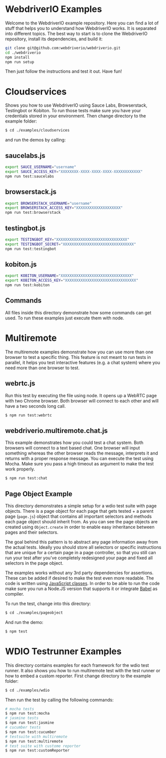 WebdriverIO Examples
====================

Welcome to the WebdriverIO example repository. Here you can find a lot of stuff that helps you to understand how WebdriverIO works. It is separated into different topics. The best way to start is to clone the WebdriverIO repository, install its dependencies, and build it:

```sh
git clone git@github.com:webdriverio/webdriverio.git
cd ./webdriverio
npm install
npm run setup
```

Then just follow the instructions and test it out. Have fun!

# Cloudservices

Shows you how to use WebdriverIO using Sauce Labs, Browserstack, Testingbot or Kobiton. To run those tests make sure you have your credentials stored in your environment. Then change directory to the example folder:

```sh
$ cd ./examples/cloudservices
```

and run the demos by calling:

## saucelabs.js

```sh
export SAUCE_USERNAME="username"
export SAUCE_ACCESS_KEY="XXXXXXXX-XXXX-XXXX-XXXX-XXXXXXXXXXXX"
npm run test:saucelabs
```

## browserstack.js

```sh
export BROWSERSTACK_USERNAME="username"
export BROWSERSTACK_ACCESS_KEY="XXXXXXXXXXXXXXXXXXXX"
npm run test:browserstack
```

## testingbot.js

```sh
export TESTINGBOT_KEY="XXXXXXXXXXXXXXXXXXXXXXXXXXXXXXXX"
export TESTINGBOT_SECRET="XXXXXXXXXXXXXXXXXXXXXXXXXXXXXXXX"
npm run test:testingbot
```

## kobiton.js
```sh
export KOBITON_USERNAME="XXXXXXXXXXXXXXXXXXXXXXXXXXXXXXXX"
export KOBITON_ACCESS_KEY="XXXXXXXXXXXXXXXXXXXXXXXXXXXXXXXX"
npm run test:kobiton
```

## Commands

All files inside this directory demonstrate how some commands can get used. To run these examples just execute them with node.

# Multiremote

The multiremote examples demonstrate how you can use more than one browser to test a specific thing. This feature is not meant to run tests in parallel, it helps you test interactive features (e.g. a chat system) where you need more than one browser to test.

## webrtc.js

Run this test by executing the file using node. It opens up a WebRTC page with two Chrome browser. Both browser will connect to each other and will have a two seconds long call.

```sh
$ npm run test:webrtc
```

## webdriverio.multiremote.chat.js

This example demonstrates how you could test a chat system. Both browsers will connect to a text based chat. One browser will input something whereas the other browser reads the message, interprets it and returns with a proper response message. You can execute the test using Mocha. Make sure you pass a high timeout as argument to make the test work properly.

```sh
$ npm run test:chat
```


## Page Object Example

This directory demonstrates a simple setup for a wdio test suite with page objects. There is a page object for each page that gets tested + a parent page (`page.js`) object that contains all important selectors and methods each page object should inherit from. As you can see the page objects are created using `Object.create` in order to enable easy inheritance between pages and their selectors.

The goal behind this pattern is to abstract any page information away from the actual tests. Ideally you should store all selectors or specific instructions that are unique for a certain page in a page controller, so that you still can run your test after you've completely redesigned your page and fixed all selectors in the page object.

The examples works without any 3rd party dependencies for assertions. These can be added if desired to make the test even more readable. The code is written using [JavaScript classes](https://developer.mozilla.org/en-US/docs/Web/JavaScript/Reference/Classes). In order to be able to run the code make sure you run a Node.JS version that supports it or integrate [Babel](https://babeljs.io/) as compiler.

To run the test, change into this directory:

```sh
$ cd ./examples/pageobject
```

And run the demo:

```sh
$ npm test
```

# WDIO Testrunner Examples

This directory contains examples for each framework for the wdio test runner. It also shows you how to run multiremote test with the test runner or how to embed a custom reporter. First change directory to the example folder:

```sh
$ cd ./examples/wdio
```

Then run the test by calling the following commands:

```sh
# mocha tests
$ npm run test:mocha
# jasmine tests
$ npm run test:jasmine
# cucumber tests
$ npm run test:cucumber
# testsuite with multiremote
$ npm run test:multiremote
# test suite with custome reporter
$ npm run test:customReporter
```
